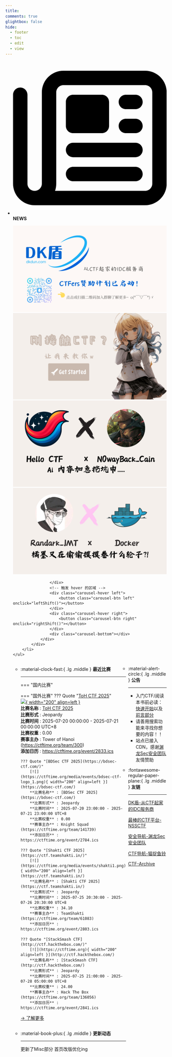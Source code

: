 ```yaml
---
title: 
comments: true
glightbox: false
hide:
  - footer
  - toc
  - edit
  - view
---
```


<div class="grid cards">
    <ul>
        <li>
            <p><span class="twemoji lg middle"><svg xmlns="http://www.w3.org/2000/svg"
                        viewBox="0 0 512 512"><!--! Font Awesome Free 6.5.1 by @fontawesome - https://fontawesome.com License - https://fontawesome.com/license/free (Icons: CC BY 4.0, Fonts: SIL OFL 1.1, Code: MIT License) Copyright 2023 Fonticons, Inc.-->
                        <path
                            d="M168 80c-13.3 0-24 10.7-24 24v304c0 8.4-1.4 16.5-4.1 24H440c13.3 0 24-10.7 24-24V104c0-13.3-10.7-24-24-24H168zM72 480c-39.8 0-72-32.2-72-72V112c0-13.3 10.7-24 24-24s24 10.7 24 24v296c0 13.3 10.7 24 24 24s24-10.7 24-24V104c0-39.8 32.2-72 72-72h272c39.8 0 72 32.2 72 72v304c0 39.8-32.2 72-72 72H72zm104-344c0-13.3 10.7-24 24-24h96c13.3 0 24 10.7 24 24v80c0 13.3-10.7 24-24 24h-96c-13.3 0-24-10.7-24-24v-80zm200-24h32c13.3 0 24 10.7 24 24s-10.7 24-24 24h-32c-13.3 0-24-10.7-24-24s10.7-24 24-24zm0 80h32c13.3 0 24 10.7 24 24s-10.7 24-24 24h-32c-13.3 0-24-10.7-24-24s10.7-24 24-24zm-176 80h208c13.3 0 24 10.7 24 24s-10.7 24-24 24H200c-13.3 0-24-10.7-24-24s10.7-24 24-24zm0 80h208c13.3 0 24 10.7 24 24s-10.7 24-24 24H200c-13.3 0-24-10.7-24-24s10.7-24 24-24z">
                        </path>
                    </svg></span> <strong>NEWS</strong></p>
            <div class="grid cards">
                <div class="carousel">
                    <div class="carousel-container">
                        <a href="https://www.dkdun.cn/"><img src="./assets/banner-dkdun.png" /></a>
                        <a href="../hc-start/" target="_blank"><img src="./assets/banner-quickstart.png" /></a>
                        <a href="../hc-ai/" target="_blank"><img src="./assets/banner-update.png" /></a>
                        <a href="https://github.com/CTF-Archives" target="_blank"><img src="./assets/banner-Achieve.png" /></a>
                        
                    </div>
                    <!-- 触发 hover 的区域 -->
                    <div class="carousel-hover left">
                        <button class="carousel-btn left" onclick="leftShift()"></button>
                    </div>
                    <div class="carousel-hover right">
                        <button class="carousel-btn right" onclick="rightShift()"></button>
                    </div>
                    <div class="carousel-bottom"></div>
                </div>
            </div>
        </li>
    </ul>
</div>

<div class="grid grid-cols-8 gap-4" style="display: grid;grid-template-columns: 70% 30%;" markdown>

<div class="grid cards" style="display: grid; grid-template-columns: 1fr;" markdown>

<div class="grid cards" markdown>

-   :material-clock-fast:{ .lg .middle } __最近比赛__

    ---
    <!-- 主页赛事展示_开始 -->
    === "国内比赛"
    
    === "国外比赛"
        ??? Quote "[ToH CTF 2025](https://ctf.towerofhanoi.it/)"  
            [![](https://ctftime.org/media/events/tohctf25.jpeg){ width="200" align=left }](https://ctf.towerofhanoi.it/)  
            **比赛名称** : [ToH CTF 2025](https://ctf.towerofhanoi.it/)  
            **比赛形式** : Jeopardy  
            **比赛时间** : 2025-07-20 00:00:00 - 2025-07-21 00:00:00 UTC+8  
            **比赛权重** : 0.00  
            **赛事主办** : Tower of Hanoi (https://ctftime.org/team/300)  
            **添加日历** : https://ctftime.org/event/2833.ics  
            
        ??? Quote "[BDSec CTF 2025](https://bdsec-ctf.com/)"  
            [![](https://ctftime.org/media/events/bdsec-ctf-logo_1.png){ width="200" align=left }](https://bdsec-ctf.com/)  
            **比赛名称** : [BDSec CTF 2025](https://bdsec-ctf.com/)  
            **比赛形式** : Jeopardy  
            **比赛时间** : 2025-07-20 23:00:00 - 2025-07-21 23:00:00 UTC+8  
            **比赛权重** : 0.00  
            **赛事主办** : Knight Squad (https://ctftime.org/team/141739)  
            **添加日历** : https://ctftime.org/event/2784.ics  
            
        ??? Quote "[Shakti CTF 2025](https://ctf.teamshakti.in/)"  
            [![](https://ctftime.org/media/events/shakti1.png){ width="200" align=left }](https://ctf.teamshakti.in/)  
            **比赛名称** : [Shakti CTF 2025](https://ctf.teamshakti.in/)  
            **比赛形式** : Jeopardy  
            **比赛时间** : 2025-07-25 20:30:00 - 2025-07-26 20:30:00 UTC+8  
            **比赛权重** : 34.10  
            **赛事主办** : TeamShakti (https://ctftime.org/team/61083)  
            **添加日历** : https://ctftime.org/event/2803.ics  
            
        ??? Quote "[StackSmash CTF](http://ctf.hackthebox.com/)"  
            [![](https://ctftime.org){ width="200" align=left }](http://ctf.hackthebox.com/)  
            **比赛名称** : [StackSmash CTF](http://ctf.hackthebox.com/)  
            **比赛形式** : Jeopardy  
            **比赛时间** : 2025-07-25 21:00:00 - 2025-07-28 05:00:00 UTC+8  
            **比赛权重** : 24.00  
            **赛事主办** : Hack The Box (https://ctftime.org/team/136056)  
            **添加日历** : https://ctftime.org/event/2841.ics  
            
    <!-- 主页赛事展示_结束 -->
    [→ 了解更多](./Event/)

</div>
  <div class="grid cards" markdown>

-   :material-book-plus:{ .lg .middle } __更新动态__

    ---

    更新了Misc部分 首页改版优化ing

</div>  
</div>
<div class="grid cards" markdown>

<div class="grid cards" markdown>

-   :material-alert-circle:{ .lg .middle } __公告__

    ---

    - 入门CTF/阅读本书前必读：[快速开始](./hc-start/)以及[前言部分](./hc-preface/)  
    - 请善用搜索功能来寻找你想要的内容！！
    - 站点已接入 CDN，感谢[渊龙Sec安全团队](https://dh.aabyss.cn)友情赞助

-   :fontawesome-regular-paper-plane:{ .lg .middle } __友链__

    ---

    [DK盾-从CTF起家的IDC服务商](https://www.dkdun.cn)

    [最棒的CTF平台-NSSCTF](https://www.nssctf.cn/)  

    [安全导航-渊龙Sec安全团队](https://dh.aabyss.cn)    

    [CTF导航-猫捉鱼铃](https://ctf.mzy0.com/)

    [CTF-Archive](https://github.com/CTF-Archives)

</div>   

</div>

</div>
